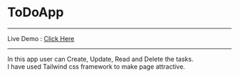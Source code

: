 # ToDoApp
<hr>
Live Demo : <a href="https://hemant-bhat.github.io/ToDoApp/" target="_blank" > Click Here </a>
<hr>

In this app user can Create, Update, Read and Delete the tasks.
<br>
I have used Tailwind css framework to make page attractive.
